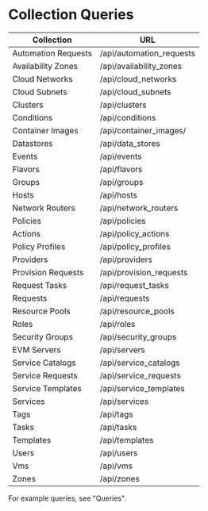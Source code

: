 # Collection Queries

| Collection          | URL                       |
| ------------------- | ------------------------- |
| Automation Requests | /api/automation\_requests |
| Availability Zones  | /api/availability\_zones  |
| Cloud Networks      | /api/cloud\_networks      |
| Cloud Subnets       | /api/cloud\_subnets       |
| Clusters            | /api/clusters             |
| Conditions          | /api/conditions           |
| Container Images    | /api/container\_images/   |
| Datastores          | /api/data\_stores         |
| Events              | /api/events               |
| Flavors             | /api/flavors              |
| Groups              | /api/groups               |
| Hosts               | /api/hosts                |
| Network Routers     | /api/network\_routers     |
| Policies            | /api/policies             |
| Actions             | /api/policy\_actions      |
| Policy Profiles     | /api/policy\_profiles     |
| Providers           | /api/providers            |
| Provision Requests  | /api/provision\_requests  |
| Request Tasks       | /api/request\_tasks       |
| Requests            | /api/requests             |
| Resource Pools      | /api/resource\_pools      |
| Roles               | /api/roles                |
| Security Groups     | /api/security\_groups     |
| EVM Servers         | /api/servers              |
| Service Catalogs    | /api/service\_catalogs    |
| Service Requests    | /api/service\_requests    |
| Service Templates   | /api/service\_templates   |
| Services            | /api/services             |
| Tags                | /api/tags                 |
| Tasks               | /api/tasks                |
| Templates           | /api/templates            |
| Users               | /api/users                |
| Vms                 | /api/vms                  |
| Zones               | /api/zones                |

For example queries, see "Queries".
